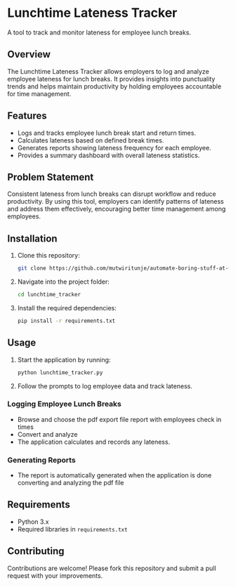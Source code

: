 
# Lunchtime Lateness Tracker

A tool to track and monitor lateness for employee lunch breaks.

## Overview

The Lunchtime Lateness Tracker allows employers to log and analyze employee lateness for lunch breaks. It provides insights into punctuality trends and helps maintain productivity by holding employees accountable for time management.

## Features

- Logs and tracks employee lunch break start and return times.
- Calculates lateness based on defined break times.
- Generates reports showing lateness frequency for each employee.
- Provides a summary dashboard with overall lateness statistics.

## Problem Statement

Consistent lateness from lunch breaks can disrupt workflow and reduce productivity. By using this tool, employers can identify patterns of lateness and address them effectively, encouraging better time management among employees.

## Installation

1. Clone this repository:
   ```bash
   git clone https://github.com/mutwiritunje/automate-boring-stuff-at-work.git
   ```
2. Navigate into the project folder:
   ```bash
   cd lunchtime_tracker
   ```
3. Install the required dependencies:
   ```bash
   pip install -r requirements.txt
   ```

## Usage

1. Start the application by running:
   ```bash
   python lunchtime_tracker.py
   ```
2. Follow the prompts to log employee data and track lateness.

### Logging Employee Lunch Breaks

- Browse and choose the pdf export file report with employees check in times
- Convert and analyze
- The application calculates and records any lateness.

### Generating Reports

- The report is automatically generated when the application is done converting and analyzing the pdf file


## Requirements

- Python 3.x
- Required libraries in `requirements.txt`

## Contributing

Contributions are welcome! Please fork this repository and submit a pull request with your improvements.

